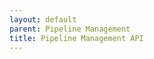```yaml
---
layout: default
parent: Pipeline Management
title: Pipeline Management API
---
```


<html>
<head>
    <title>Swagger UI</title>
    <link rel="stylesheet" type="text/css" href="https://cdnjs.cloudflare.com/ajax/libs/swagger-ui/4.0.0/swagger-ui.css" >
    <script src="https://cdnjs.cloudflare.com/ajax/libs/swagger-ui/4.0.0/swagger-ui-bundle.js"></script>
    <script src="https://cdnjs.cloudflare.com/ajax/libs/swagger-ui/4.0.0/swagger-ui-standalone-preset.js"></script>
</head>
<body>
<div id="swagger-ui"></div>
<script>
    window.onload = function() {
        const ui = SwaggerUIBundle({
            url: "./openapi.json",
            dom_id: '#swagger-ui',
            deepLinking: true,
            presets: [
                SwaggerUIBundle.presets.apis,
                SwaggerUIStandalonePreset
            ],
            plugins: [
                SwaggerUIBundle.plugins.DownloadUrl
            ],
            layout: "StandaloneLayout"
        })
    }
</script>
</body>
</html>
